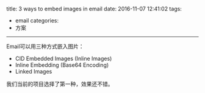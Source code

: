 title: 3 ways to embed images in email
date: 2016-11-07 12:41:02
tags:
- email
categories:
- 方案
---

Email可以用三种方式嵌入图片：
- CID Embedded Images (Inline Images)
- Inline Embedding (Base64 Encoding)
- Linked Images

我们当前的项目选择了第一种，效果还不错。
